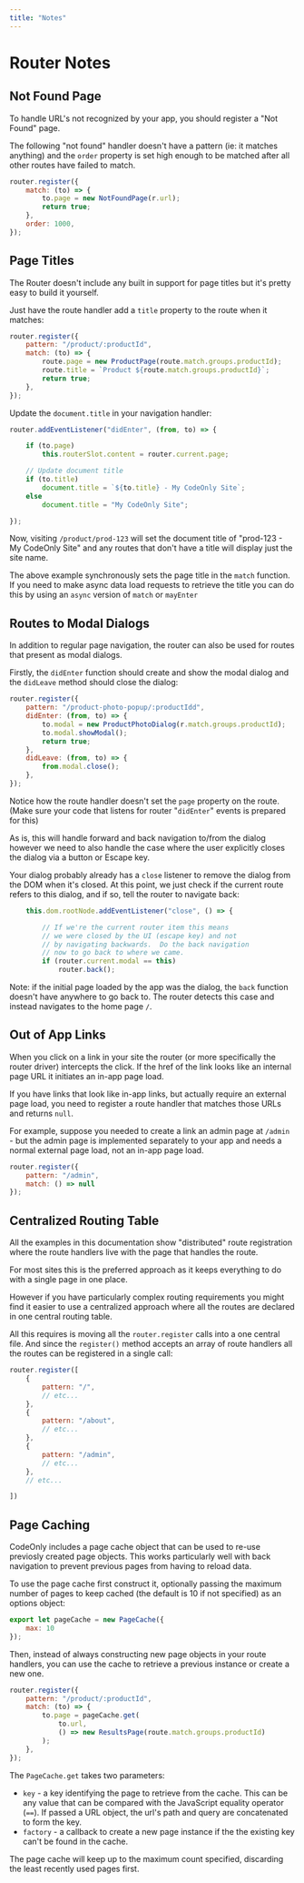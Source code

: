 ```yaml
---
title: "Notes"
---
```

# Router Notes

## Not Found Page

To handle URL's not recognized by your app, you should register
a "Not Found" page.

The following "not found" handler doesn't have a pattern (ie: it matches
anything) and the `order` property is set high enough to be matched
after all other routes have failed to match.

```js
router.register({
    match: (to) => {
        to.page = new NotFoundPage(r.url);
        return true;
    },
    order: 1000,
});
```


## Page Titles

The Router doesn't include any built in support for page titles
but it's pretty easy to build it yourself.

Just have the route handler add a `title` property to the route when it
matches:

```js
router.register({
    pattern: "/product/:productId",
    match: (to) => {
        route.page = new ProductPage(route.match.groups.productId);
        route.title = `Product ${route.match.groups.productId}`;
        return true;
    },
});
```

Update the `document.title` in your navigation handler:

```js
router.addEventListener("didEnter", (from, to) => {

    if (to.page)
        this.routerSlot.content = router.current.page;

    // Update document title
    if (to.title)
        document.title = `${to.title} - My CodeOnly Site`;
    else
        document.title = "My CodeOnly Site";

});
```

Now, visiting `/product/prod-123` will set the document title
of "prod-123 - My CodeOnly Site" and any routes that don't have a 
title will display just the site name.

<div class="tip">

The above example synchronously sets the page title in the `match`
function.  If you need to make async data load requests to retrieve
the title you can do this by using an `async` version of `match`
or `mayEnter`

</div>


## Routes to Modal Dialogs

In addition to regular page navigation, the router can also be used
for routes that present as modal dialogs.

Firstly, the `didEnter` function should create and show the modal dialog and 
the `didLeave` method should close the dialog:

```js
router.register({
    pattern: "/product-photo-popup/:productIdd",
    didEnter: (from, to) => {
        to.modal = new ProductPhotoDialog(r.match.groups.productId);
        to.modal.showModal();
        return true;
    },
    didLeave: (from, to) => {
        from.modal.close();
    },
});
```

Notice how the route handler doesn't set the `page` property on the
route. (Make sure your code that listens for router "`didEnter`" events
is prepared for this)

As is, this will handle forward and back navigation to/from the dialog
however we need to also handle the case where the user explicitly closes
the dialog via a button or Escape key.

Your dialog probably already has a `close` listener to remove the 
dialog from the DOM when it's closed. At this point, we just check
if the current route refers to this dialog, and if so, tell the 
router to navigate back:

```js
    this.dom.rootNode.addEventListener("close", () => {

        // If we're the current router item this means
        // we were closed by the UI (escape key) and not
        // by navigating backwards.  Do the back navigation
        // now to go back to where we came.
        if (router.current.modal == this)
            router.back();
```

Note: if the initial page loaded by the app was the dialog, the `back`
function doesn't have anywhere to go back to.  The router detects this
case and instead navigates to the home page `/`.


## Out of App Links

When you click on a link in your site the router (or more specifically
the router driver) intercepts the click.  If the href of the link
looks like an internal page URL it initiates an in-app page load.

If you have links that look like in-app links, but actually require 
an external page load, you need to register a route handler that 
matches those URLs and returns `null`.

For example, suppose you needed to create a link an admin page at
`/admin` - but the admin page is implemented separately to your
app and needs a normal external page load, not an in-app page load.

```js
router.register({
    pattern: "/admin", 
    match: () => null
});
```


## Centralized Routing Table

All the examples in this documentation show "distributed" route
registration where the route handlers live with the page that 
handles the route.

For most sites this is the preferred approach as it keeps
everything to do with a single page in one place.

However if you have particularly complex routing requirements you
might find it easier to use a centralized approach where all the 
routes are declared in one central routing table. 

All this requires is moving all the `router.register` calls into 
a one central file.  And since the `register()` method accepts an 
array of route handlers all the routes can be registered in a
single call:

```js
router.register([
    {
        pattern: "/",
        // etc...
    },
    {
        pattern: "/about",
        // etc...
    },
    {
        pattern: "/admin",
        // etc...
    },
    // etc...

])
```

## Page Caching

CodeOnly includes a page cache object that can be used to 
re-use previosly created page objects.  This works particularly
well with back navigation to prevent previous pages from
having to reload data.

To use the page cache first construct it, optionally passing
the maximum number of pages to keep cached (the default is 10
if not specified) as an options object:

```js
export let pageCache = new PageCache({
    max: 10
});
```

Then, instead of always constructing new page objects in your
route handlers, you can use the cache to retrieve a previous
instance or create a new one.

```js
router.register({
    pattern: "/product/:productId",
    match: (to) => {
        to.page = pageCache.get(
            to.url, 
            () => new ResultsPage(route.match.groups.productId)
        );
    },
});
```

The `PageCache.get` takes two parameters:

* `key` - a key identifying the page to retrieve from the cache.  This
  can be any value that can be compared with the JavaScript equality 
  operator (`==`).  If passed a URL object, the url's path and query are 
  concatenated to form the key.
* `factory` - a callback to create a new page instance if the the existing
  key can't be found in the cache.

The page cache will keep up to the maximum count specified, discarding the
least recently used pages first.

